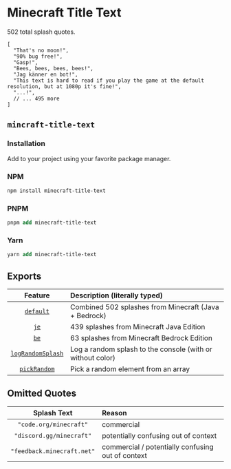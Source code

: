 # Minecraft Title Text

502 total splash quotes.

```json5
[
  "That's no moon!",
  "90% bug free!",
  "Gasp!",
  "Bees, bees, bees, bees!",
  "Jag känner en bot!",
  "This text is hard to read if you play the game at the default resolution, but at 1080p it's fine!",
  "...!",
  // ... 495 more
]
```

## `mincraft-title-text`

### Installation

Add to your project using your favorite package manager.

### NPM

```llvm
npm install minecraft-title-text
```

### PNPM

```llvm
pnpm add minecraft-title-text
```

### Yarn

```llvm
yarn add minecraft-title-text
```

## Exports

| Feature | Description (literally typed) |
| :---: | :--- |
| [`default`](src/splashes.mts) | Combined 502 splashes from Minecraft (Java + Bedrock) |
| [`je`](src/splashes.mts) | 439 splashes from Minecraft Java Edition |
| [`be`](src/splashes.mts) | 63 splashes from Minecraft Bedrock Edition |
| [`logRandomSplash`](src/index.mts) | Log a random splash to the console (with or without color) |
| [`pickRandom`](src/index.mts) | Pick a random element from an array |

## Omitted Quotes

| Splash Text | Reason |
| :---: | :--- |
| `"code.org/minecraft"` | commercial |
| `"discord.gg/minecraft"` | potentially confusing out of context |
| `"feedback.minecraft.net"` | commercial / potentially confusing out of context |

